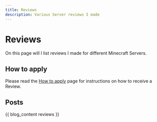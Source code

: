 ```yaml
---
title: Reviews
description: Various Server reviews I made
---
```


# Reviews

On this page will I list reviews I made for different Minecraft Servers.

## How to apply

Please read the [How to apply](apply.md) page for instructions on how to receive a Review.

## Posts

{{ blog_content reviews }}
